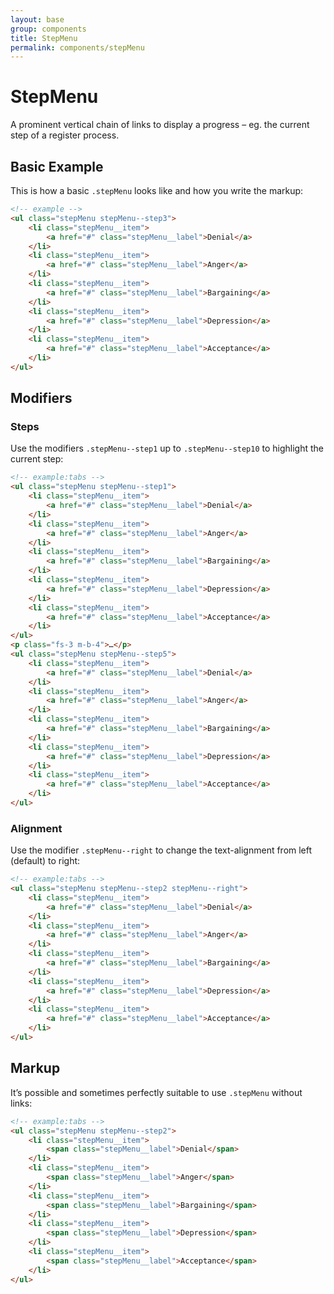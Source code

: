 ```yaml
---
layout: base
group: components
title: StepMenu
permalink: components/stepMenu
---
```


# StepMenu

<p class="intro">A prominent vertical chain of links to display a progress – eg. the current step of a register process.</p>

## Basic Example

This is how a basic `.stepMenu` looks like and how you write the markup:

```html
<!-- example -->
<ul class="stepMenu stepMenu--step3">
    <li class="stepMenu__item">
        <a href="#" class="stepMenu__label">Denial</a>
    </li>
    <li class="stepMenu__item">
        <a href="#" class="stepMenu__label">Anger</a>
    </li>
    <li class="stepMenu__item">
        <a href="#" class="stepMenu__label">Bargaining</a>
    </li>
    <li class="stepMenu__item">
        <a href="#" class="stepMenu__label">Depression</a>
    </li>
    <li class="stepMenu__item">
        <a href="#" class="stepMenu__label">Acceptance</a>
    </li>
</ul>
```

## Modifiers

### Steps

Use the modifiers `.stepMenu--step1` up to `.stepMenu--step10` to highlight the current step:

```html
<!-- example:tabs -->
<ul class="stepMenu stepMenu--step1">
    <li class="stepMenu__item">
        <a href="#" class="stepMenu__label">Denial</a>
    </li>
    <li class="stepMenu__item">
        <a href="#" class="stepMenu__label">Anger</a>
    </li>
    <li class="stepMenu__item">
        <a href="#" class="stepMenu__label">Bargaining</a>
    </li>
    <li class="stepMenu__item">
        <a href="#" class="stepMenu__label">Depression</a>
    </li>
    <li class="stepMenu__item">
        <a href="#" class="stepMenu__label">Acceptance</a>
    </li>
</ul>
<p class="fs-3 m-b-4">…</p>
<ul class="stepMenu stepMenu--step5">
    <li class="stepMenu__item">
        <a href="#" class="stepMenu__label">Denial</a>
    </li>
    <li class="stepMenu__item">
        <a href="#" class="stepMenu__label">Anger</a>
    </li>
    <li class="stepMenu__item">
        <a href="#" class="stepMenu__label">Bargaining</a>
    </li>
    <li class="stepMenu__item">
        <a href="#" class="stepMenu__label">Depression</a>
    </li>
    <li class="stepMenu__item">
        <a href="#" class="stepMenu__label">Acceptance</a>
    </li>
</ul>
```

### Alignment

Use the modifier `.stepMenu--right` to change the text-alignment from left (default) to right:

```html
<!-- example:tabs -->
<ul class="stepMenu stepMenu--step2 stepMenu--right">
    <li class="stepMenu__item">
        <a href="#" class="stepMenu__label">Denial</a>
    </li>
    <li class="stepMenu__item">
        <a href="#" class="stepMenu__label">Anger</a>
    </li>
    <li class="stepMenu__item">
        <a href="#" class="stepMenu__label">Bargaining</a>
    </li>
    <li class="stepMenu__item">
        <a href="#" class="stepMenu__label">Depression</a>
    </li>
    <li class="stepMenu__item">
        <a href="#" class="stepMenu__label">Acceptance</a>
    </li>
</ul>
```

## Markup

It’s possible and sometimes perfectly suitable to use `.stepMenu` without links:

```html
<!-- example:tabs -->
<ul class="stepMenu stepMenu--step2">
    <li class="stepMenu__item">
        <span class="stepMenu__label">Denial</span>
    </li>
    <li class="stepMenu__item">
        <span class="stepMenu__label">Anger</span>
    </li>
    <li class="stepMenu__item">
        <span class="stepMenu__label">Bargaining</span>
    </li>
    <li class="stepMenu__item">
        <span class="stepMenu__label">Depression</span>
    </li>
    <li class="stepMenu__item">
        <span class="stepMenu__label">Acceptance</span>
    </li>
</ul>
```
